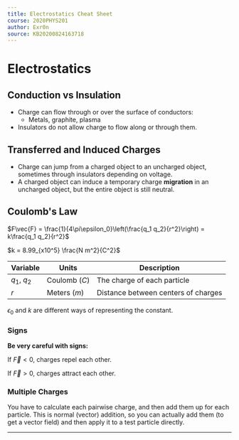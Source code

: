 ```yaml
---
title: Electrostatics Cheat Sheet
course: 2020PHYS201
author: Exr0n
source: KB20200824163718
---
```


# Electrostatics

## Conduction vs Insulation
- Charge can flow through or over the surface of conductors:
	- Metals, graphite, plasma
- Insulators do not allow charge to flow along or through them.

## Transferred and Induced Charges
- Charge can jump from a charged object to an uncharged object, sometimes through insulators depending on voltage.
- A charged object can induce a temporary charge **migration** in an uncharged object, but the entire object is still neutral.

## Coulomb's Law
$F\vec{F} = \frac{1}{4\pi\epsilon_0}\left(\frac{q_1 q_2}{r^2}\right) = k\frac{q_1 q_2}{r^2}$

$k = 8.99_{x10^5} \frac{N m^2}{C^2}$

| Variable | Units | Description |
|----------|-------|-------------|
$q_1$, $q_2$ | Coulomb ($C$) | The charge of each particle 
$r$ | Meters ($m$) | Distance between centers of charges

$\epsilon_0$ and $k$ are different ways of representing the constant.

### Signs
**Be very careful with signs:**

If $\vec{F} < 0$, charges repel each other.

If $\vec{F} > 0$, charges attract each other.

### Multiple Charges
You have to calculate each pairwise charge, and then add them up for each particle.
This is normal (vector) addition, so you can actually add them (to get a vector field) and then apply it to a test particle directly.

---